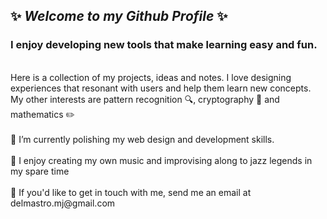 
## ✨ *Welcome to my Github Profile* ✨

### I enjoy developing new tools that make learning easy and fun. <br />

<br>
Here is a collection of my projects, ideas and notes. I love designing experiences that resonant with users and help them learn new concepts. My other interests are pattern recognition 🔍, cryptography 📖 and mathematics ✏️<br />

<br>
🔭 I’m currently polishing my web design and development skills.<br />
<br>
🎹 I enjoy creating my own music and improvising along to jazz legends in my spare time <br />
<br>
💬 If you'd like to get in touch with me, send me an email at delmastro.mj@gmail.com <br />


<!--
**Delmastro/Delmastro** is a ✨ _special_ ✨ repository because its `README.md` (this file) appears on your GitHub profile.

Here are some ideas to get you started:

- 🔭 I’m currently working on ...
- 🌱 I’m currently learning ...
- 👯 I’m looking to collaborate on ...
- 🤔 I’m looking for help with ...
- 💬 Ask me about ...
- 📫 How to reach me: ...
- 😄 Pronouns: ...
- ⚡ Fun fact: ...
-->

